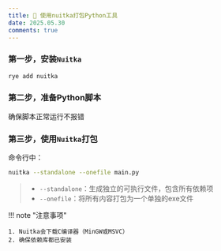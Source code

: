 ```yaml
---
title: 🐖 使用nuitka打包Python工具
date: 2025.05.30
comments: true
---
```


### 第一步，安装`Nuitka`

```bash
rye add nuitka
```

### 第二步，准备Python脚本

确保脚本正常运行不报错

### 第三步，使用`Nuitka`打包

命令行中：

```bash
nuitka --standalone --onefile main.py
```

> * `--standalone`：生成独立的可执行文件，包含所有依赖项
> * `--onefile`：将所有内容打包为一个单独的exe文件



!!! note "注意事项"
	
	1. Nuitka会下载C编译器（MinGW或MSVC）
	2. 确保依赖库都已安装